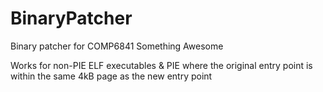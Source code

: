 # BinaryPatcher
Binary patcher for COMP6841 Something Awesome

Works for non-PIE ELF executables & PIE where the original entry point is within the same 4kB page as the new entry point
